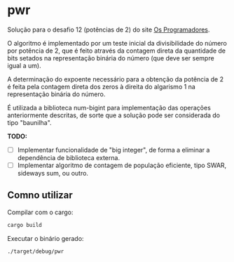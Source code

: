 # pwr

Solução para o desafio 12 (potências de 2) do site
[Os Programadores](http://osprogramadores.com/).

O algoritmo é implementado por um teste inicial da divisibilidade do número por
potência de 2, que é feito através da contagem direta da quantidade de bits
setados na representação binária do número (que deve ser sempre igual a um).

A determinação do expoente necessário para a obtenção da potência de 2 é feita
pela contagem direta dos zeros à direita do algarismo 1 na representação binária
do número.

É utilizada a biblioteca num-bigint para implementação das operações
anteriormente descritas, de sorte que a solução pode ser considerada do tipo
"baunilha".

**TODO:**

- [ ] Implementar funcionalidade de "big integer", de forma a eliminar a
dependência de biblioteca externa.
- [ ] Implementar algoritmo de contagem de população eficiente, tipo SWAR,
sideways sum, ou outro.

## Comno utilizar

Compilar com o cargo:

```bash
cargo build
```

Executar o binário gerado:

```bash
./target/debug/pwr
```
